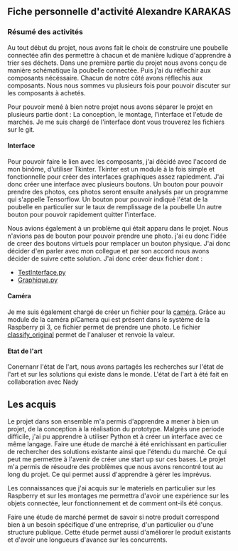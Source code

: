 ## Fiche personnelle d'activité Alexandre KARAKAS

### Résumé des activités

Au tout début du projet, nous avons fait le choix de construire une poubelle connectée afin des permettre à chacun et de manière ludique d'apprendre à trier ses déchets. 
Dans une première partie du projet nous avons conçu de manière schématique la poubelle connectée. Puis j'ai du réflechir aux composants nécéssaire.
Chacun de notre côté avons réflechis aux composants. Nous nous sommes vu plusieurs fois pour pouvoir discuter sur les composants à achetés. 

Pour pouvoir mené à bien notre projet nous avons séparer le projet en plusieurs partie dont :
La conception, le montage, l'interface et l'etude de marchés. 
Je me suis chargé de l'interface dont vous trouverez les fichiers sur le git. 

#### Interface
Pour pouvoir faire le lien avec les composants, j'ai décidé avec l'accord de mon binôme, d'utiliser Tkinter. Tkinter est un module à la fois simple et fonctionnelle pour créer des interfaces graphiques assez rapiedment. J'ai donc créer une interface avec plusieurs boutons. Un bouton pour pouvoir prendre des photos, ces photos seront ensuite analysés par un programme qui s'appelle Tensorflow.
Un bouton pour pouvoir indiqué l'état de la poubelle en particulier sur le taux de remplissage de la poubelle
Un autre bouton pour pouvoir rapidement quitter l'interface.

Nous avions également à un problème qui était apparu dans le projet. 
Nous n'avions pas de bouton pour pouvoir prendre une photo.
j'ai eu donc l'idée de creer des boutons virtuels pour remplacer un bouton physique. J'ai donc décider d'en parler avec mon collegue et par son accord nous avons décider de suivre cette solution. J'ai donc créer deux fichier dont :
- [TestInterface.py](https://github.com/institut-galilee/2020-Karadik/blob/master/src/misc/Code_camera/TestInterface.py)
- [Graphique.py](https://github.com/institut-galilee/2020-Karadik/blob/master/src/misc/Code_camera/Graphique.py)

#### Caméra
Je me suis également chargé de créer un fichier pour la [caméra](https://github.com/institut-galilee/2020-Karadik/blob/master/src/misc/Code_camera/camera.py). Grâce au module de la caméra piCamera qui est présent dans le système de la Raspberry pi 3, ce fichier permet de prendre une photo. Le fichier [classify_original](https://github.com/institut-galilee/2020-Karadik/blob/master/src/misc/Code_camera/classify_original.py) permet de l'analuser et renvoie la valeur. 

#### Etat de l'art
Conernanr l'état de l'art, nous avons partagés les recherches sur l'état de l'art et sur les solutions qui existe dans le monde. L'état de l'art à été fait en collaboration avec Nady

## Les acquis

Le projet dans son ensemble m'a permis d'apprendre a mener à bien un projet, de la conception à la réalisation du prototype. Malgrès une periode difficile, j'ai pu apprendre à utiliser Python et à créer un interface avec ce même langage. 
Faire une étude de marché à été enrichissant en particulier de rechercher des solutions existante ainsi que l'étendu du marché. Ce qui peut me permettre à l'avenir de créer une start up sur ces bases. 
Le projet m'a permis de résoudre des problèmes que nous avons rencontré tout au long du projet. Ce qui permet aussi d'apprendre à gérer les imprévus. 

Les connaissances que j'ai acquis sur le materiels en particulier sur les Raspberry et sur les montages me permettra d'avoir une expérience sur les objets connectée, leur fonctionnement et de comment ont-ils été conçus.

Faire une étude de marché permet de savoir si notre produit correspond bien à un besoin spécifique d'une entreprise, d'un particulier ou d'une structure publique. Cette étude permet aussi d'améliorer le produit existants et d'avoir une longueurs d'avance sur les concurrents.


